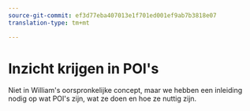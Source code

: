 ```yaml
---
source-git-commit: ef3d77eba407013e1f701ed001ef9ab7b3818e07
translation-type: tm+mt

---
```

# Inzicht krijgen in POI&#39;s

Niet in William&#39;s oorspronkelijke concept, maar we hebben een inleiding nodig op wat POI&#39;s zijn, wat ze doen en hoe ze nuttig zijn.

